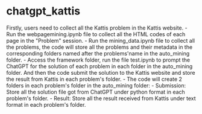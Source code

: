# chatgpt_kattis
Firstly, users need to collect all the Kattis problem in the Kattis website. 
    - Run the webpagemining.ipynb file to collect all the HTML codes of each page in the "Problem" session.
    - Run the mining_data.ipynb file to collect all the problems, the code will store all the problems and their metadata in the corresponding folders named after the problems'name in the auto_mining folder.
    - Access the framework folder, run the file test.ipynb to prompt the ChatGPT for the solution of each problem in each folder in the auto_mining folder. And then the code submit the solution to the Kattis website and store the result from Kattis in each problem's folder.
        - The code will create 2 folders in each problem's folder in the auto_mining folder: 
            - Submission: Store all the solution file got from ChatGPT under python format in each problem's folder.
            - Result: Store all the result received from Kattis under text format in each problem's folder.